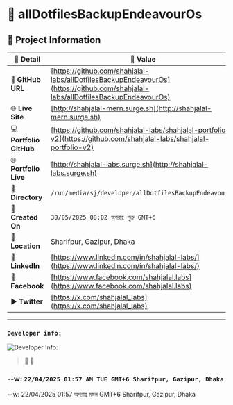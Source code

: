 # 🌟 allDotfilesBackupEndeavourOs

## 📂 Project Information

| 📝 **Detail**           | 📌 **Value**                                                                                                                     |
| ----------------------- | -------------------------------------------------------------------------------------------------------------------------------- |
| 🔗 **GitHub URL**       | [https://github.com/shahjalal-labs/allDotfilesBackupEndeavourOs](https://github.com/shahjalal-labs/allDotfilesBackupEndeavourOs) |
| 🌐 **Live Site**        | [http://shahjalal-mern.surge.sh](http://shahjalal-mern.surge.sh)                                                                 |
| 💻 **Portfolio GitHub** | [https://github.com/shahjalal-labs/shahjalal-portfolio-v2](https://github.com/shahjalal-labs/shahjalal-portfolio-v2)             |
| 🌐 **Portfolio Live**   | [http://shahjalal-labs.surge.sh](http://shahjalal-labs.surge.sh)                                                                 |
| 📁 **Directory**        | `/run/media/sj/developer/allDotfilesBackupEndeavourOs`                                                                           |
| 📅 **Created On**       | `30/05/2025 08:02 অপরাহ্ণ শুক্র GMT+6`                                                                                           |
| 📍 **Location**         | Sharifpur, Gazipur, Dhaka                                                                                                        |
| 💼 **LinkedIn**         | [https://www.linkedin.com/in/shahjalal-labs/](https://www.linkedin.com/in/shahjalal-labs/)                                       |
| 📘 **Facebook**         | [https://www.facebook.com/shahjalal.labs](https://www.facebook.com/shahjalal.labs)                                               |
| ▶️ **Twitter**          | [https://x.com/shahjalal_labs](https://x.com/shahjalal_labs)                                                                     |

---

### `Developer info:`

![Developer Info:](https://i.ibb.co/kVR4YmrX/developer-Info-Github-Banner.png)

> 🚀
> 🧠

### --w: `22/04/2025 01:57 AM TUE GMT+6 Sharifpur, Gazipur, Dhaka`

--w: 22/04/2025 01:57 অপরাহ্ণ মঙ্গল GMT+6 Sharifpur, Gazipur, Dhaka

